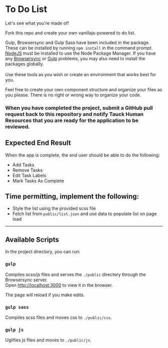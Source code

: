 # To Do List

Let's see what you're made of! 

Fork this repo and create your own vanillajs-powered to do list.

Gulp, Browsersync and Gulp Sass have been included in the package. These can be installed by running `npm install` in the command prompt. [NodeJS](https://nodejs.org) must be installed to use the Node Package Manager. If you have any [Browsersync](https://browsersync.io) or [Gulp](https://gulpjs.com) problems, you may also need to install the packages globally.<br/><br/> Use these tools as you wish or create an environment that works best for you. 

Feel free to create your own component structure and organize your files as you please. There is no right or wrong way to organize your code.

### **When you have completed the project, submit a GitHub pull request back to this repository and notify Tauck Human Resources that you are ready for the application to be reviewed.**

## Expected End Result

When the app is complete, the end user should be able to do the following:
* Add Tasks
* Remove Tasks
* Edit Task Labels
* Mark Tasks As Complete

## Time permitting, implement the following: 
* Style the list using the provided scss file
* Fetch list from `public/list.json` and use data to populate list on page load

---

## Available Scripts

In the project directory, you can run:

### `gulp`

Compiles scss/js files and serves the `./public` directory through the Browsersync server.<br />
Open [http://localhost:3000](http://localhost:3000) to view it in the browser.

The page will reload if you make edits.

### `gulp sass`

Compiles scss files and moves css to `./public/css`.

### `gulp js`

Uglifies js files and moves to `./public/js`.

